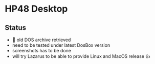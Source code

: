 # HP48 Desktop

## Status

- :floppy_disk: old DOS archive retrieved
- need to be tested under latest DosBox version
- screenshots has to be done
- will try Lazarus to be able to provide Linux and MacOS release :thumbsup:
